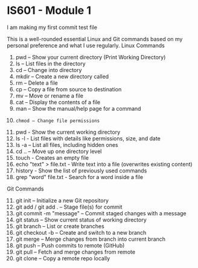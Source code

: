 # IS601 - Module 1

I am making my first commit test file

This is a well-rounded essential Linux and Git commands based on my personal preference and what I use regularly.
Linux Commands

1.	pwd – Show your current directory (Print Working Directory)
2.	ls – List files in the directory
3.	cd – Change into directory
4.	mkdir – Create a new directory called
5.	rm – Delete a file
6.	cp – Copy a file from source to destination
7.	mv – Move or rename a file
8.	cat – Display the contents of a file
9.	man – Show the manual/help page for a command
10. 	chmod – Change file permissions
11.	pwd - Show the current working directory
12.	ls -l - List files with details like permissions, size, and date
13.	ls -a – List all files, including hidden ones
14.	cd .. – Move up one directory level
15.	touch <file> - Creates an empty file
16.	echo "text" > file.txt - Write text into a file (overwrites existing content)
17.	history - Show the list of previously used commands
18.	grep "word" file.txt - Search for a word inside a file

Git Commands

11.	git init – Initialize a new Git repository 
12.	git add / git add . – Stage file(s) for commit 
13.	git commit -m "message" – Commit staged changes with a message 
14.	git status – Show current status of working directory 
15.	git branch – List or create branches 
16.	git checkout -b – Create and switch to a new branch
17.	git merge – Merge changes from branch into current branch 
18.	git push – Push commits to remote (GitHub) 
19.	git pull – Fetch and merge changes from remote 
20.	git clone – Copy a remote repo locally  
